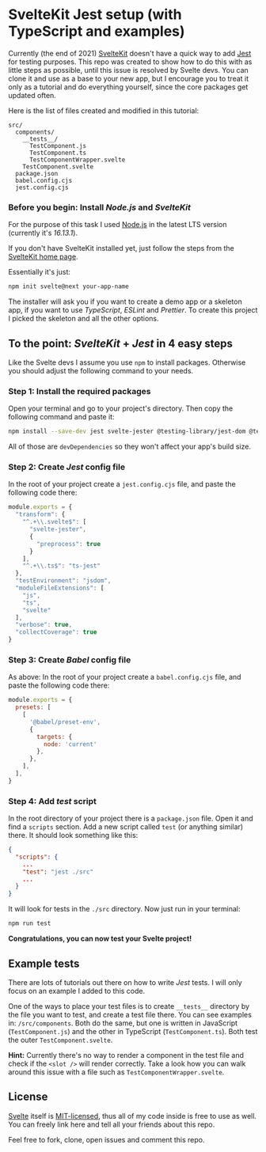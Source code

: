 # SvelteKit Jest setup (with TypeScript and examples)

Currently (the end of 2021) [SvelteKit](https://kit.svelte.dev/) doesn't have a quick way to add [Jest](https://jestjs.io/) for testing purposes. This repo was created to show how to do this with as little steps as possible, until this issue is resolved by Svelte devs. You can clone it and use as a base to your new app, but I encourage you to treat it only as a tutorial and do everything yourself, since the core packages get updated often.

Here is the list of files created and modified in this tutorial:
```
src/
  components/
    __tests__/
      TestComponent.js
      TestComponent.ts
      TestComponentWrapper.svelte
    TestComponent.svelte
  package.json
  babel.config.cjs
  jest.config.cjs
```

### Before you begin: Install _Node.js_ and _SvelteKit_

For the purpose of this task I used [Node.js](https://nodejs.org/) in the latest LTS version (currently it's _16.13.1_).

If you don't have SvelteKit installed yet, just follow the steps from the [SvelteKit home page](https://kit.svelte.dev/).

Essentially it's just:
```bash
npm init svelte@next your-app-name
```
The installer will ask you if you want to create a demo app or a skeleton app, if you want to use _TypeScript_, _ESLint_ and _Prettier_. To create this project I picked the skeleton and all the other options.



## To the point: _SvelteKit_ + _Jest_ in 4 easy steps

Like the Svelte devs I assume you use `npm` to install packages. Otherwise you should adjust the following command to your needs.

### Step 1: Install the required packages

Open your terminal and go to your project's directory. Then copy the following command and paste it:

```bash
npm install --save-dev jest svelte-jester @testing-library/jest-dom @testing-library/svelte babel-jest @babel/preset-env @babel/core ts-jest @types/jest
```

All of those are `devDependencies` so they won't affect your app's build size.

### Step 2: Create _Jest_ config file

In the root of your project create a `jest.config.cjs` file, and paste the following code there:

```js
module.exports = {
  "transform": {
    "^.+\\.svelte$": [
      "svelte-jester",
      {
        "preprocess": true
      }
    ],
    "^.+\\.ts$": "ts-jest"
  },
  "testEnvironment": "jsdom",
  "moduleFileExtensions": [
    "js",
    "ts",
    "svelte"
  ],
  "verbose": true,
  "collectCoverage": true
}
```

### Step 3: Create _Babel_ config file

As above: In the root of your project create a `babel.config.cjs` file, and paste the following code there:

```js
module.exports = {
  presets: [
    [
      '@babel/preset-env',
      {
        targets: {
          node: 'current'
        },
      },
    ],
  ],
}
```

### Step 4: Add _test_ script

In the root directory of your project there is a `package.json` file. Open it and find a `scripts` section. Add a new script called `test` (or anything similar) there. It should look something like this:
```json
{
  "scripts": {
    ...
    "test": "jest ./src"
    ...
  }
}
```
It will look for tests in the `./src` directory. Now just run in your terminal:
```bash
npm run test
```
**Congratulations, you can now test your Svelte project!**

## Example tests

There are lots of tutorials out there on how to write _Jest_ tests. I will only focus on an example I added to this code.

One of the ways to place your test files is to create `__tests__` directory by the file you want to test, and create a test file there. You can see examples in: `/src/components`. Both do the same, but one is written in JavaScript (`TestComponent.js`) and the other in TypeScript (`TestComponent.ts`). Both test the outer `TestComponent.svelte`.

**Hint:** Currently there's no way to render a component in the test file and check if the `<slot />` will render correctly. Take a look how you can walk around this issue with a file such as `TestComponentWrapper.svelte`.
## License

[Svelte](https://svelte.dev/) itself is [MIT-licensed](https://mit-license.org/), thus all of my code inside is free to use as well. You can freely link here and tell all your friends about this repo.

Feel free to fork, clone, open issues and comment this repo.